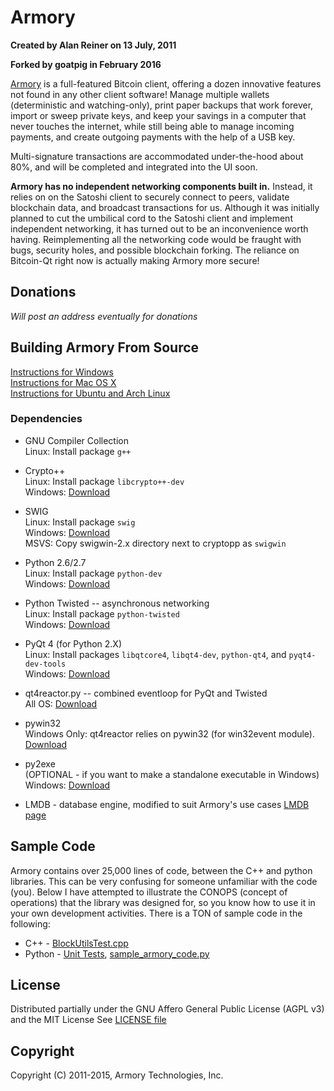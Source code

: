# Armory

**Created by Alan Reiner on 13 July, 2011**

**Forked by goatpig in February 2016**

[Armory](https://github.com/goatpig/BitcoinArmory) is a full-featured Bitcoin client, offering a dozen innovative features not found in any other client software! Manage multiple wallets (deterministic and watching-only), print paper backups that work forever, import or sweep private keys, and keep your savings in a computer that never touches the internet, while still being able to manage incoming payments, and create outgoing payments with the help of a USB key.

Multi-signature transactions are accommodated under-the-hood about 80%, and will be completed and integrated into the UI soon.

**Armory has no independent networking components built in.** Instead, it relies on on the Satoshi client to securely connect to peers, validate blockchain data, and broadcast transactions for us.  Although it was initially planned to cut the umbilical cord to the Satoshi client and implement independent networking, it has turned out to be an inconvenience worth having. Reimplementing all the networking code would be fraught with bugs, security holes, and possible blockchain forking.  The reliance on Bitcoin-Qt right now is actually making Armory more secure!

## Donations

*Will post an address eventually for donations*

## Building Armory From Source

[Instructions for Windows](windowsbuild/Windows_build_notes.md)  
[Instructions for Mac OS X](osxbuild/OSX_build_notes.md)  
[Instructions for Ubuntu and Arch Linux](linuxbuild/Linux_build_notes.md)


### Dependencies

* GNU Compiler Collection  
 Linux:   Install package `g++`

* Crypto++  
 Linux:   Install package `libcrypto++-dev`  
 Windows: [Download](https://www.cryptopp.com/#download)   

* SWIG  
 Linux:   Install package `swig`  
 Windows: [Download](http://www.swig.org/download.html)  
 MSVS: Copy swigwin-2.x directory next to cryptopp as `swigwin`  

* Python 2.6/2.7  
 Linux:   Install package `python-dev`  
 Windows: [Download](https://www.python.org/getit/)  

* Python Twisted -- asynchronous networking  
 Linux:   Install package `python-twisted`  
 Windows: [Download](https://twistedmatrix.com/trac/wiki/Downloads)  

* PyQt 4 (for Python 2.X)  
 Linux:   Install packages `libqtcore4`, `libqt4-dev`, `python-qt4`, and `pyqt4-dev-tools`  
 Windows: [Download](https://riverbankcomputing.com/software/pyqt/download) 

* qt4reactor.py -- combined eventloop for PyQt and Twisted  
 All OS:  [Download](https://launchpad.net/qt4reactor)  

* pywin32  
 Windows Only:  qt4reactor relies on pywin32 (for win32event module). [Download](https://sourceforge.net/projects/pywin32/files/pywin32/)  

* py2exe  
 (OPTIONAL - if you want to make a standalone executable in Windows)  
 Windows: [Download](http://www.py2exe.org/)  

* LMDB - database engine, modified to suit Armory's use cases
[LMDB page](http://symas.com/mdb/)

## Sample Code

Armory contains over 25,000 lines of code, between the C++ and python libraries.  This can be very confusing for someone unfamiliar with the code (you).  Below I have attempted to illustrate the CONOPS (concept of operations) that the library was designed for, so you know how to use it in your own development activities.  There is a TON of sample code in the following:

* C++ -   [BlockUtilsTest.cpp](cppForSwig/BlockUtilsTest.cpp)
* Python -   [Unit Tests](pytest/), [sample_armory_code.py](extras/sample_armory_code.py)


## License

Distributed partially under the GNU Affero General Public License (AGPL v3)  
and the MIT License
See [LICENSE file](LICENSE)

## Copyright

Copyright (C) 2011-2015, Armory Technologies, Inc.
